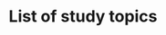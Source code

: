 ---
title: "List of study topics"
layout: category
permalink: /categories/study/
classes: wide
author_profile: true
taxonomy: Study
---